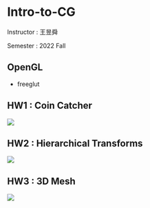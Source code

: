 # Intro-to-CG

Instructor : 王昱舜

Semester : 2022 Fall

## OpenGL
- freeglut

## HW1 : Coin Catcher
![](https://i.imgur.com/QiixugF.png)

## HW2 : Hierarchical Transforms
![](https://i.imgur.com/xTSSoxp.png)

## HW3 : 3D Mesh
![](https://i.imgur.com/S4NUdmz.png)
